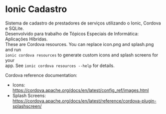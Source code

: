 # Ionic Cadastro
Sistema de cadastro de prestadores de serviços utilizando o Ionic, Cordova e SQLite.  
Desenvolvido para trabalho de Tópicos Especiais de Informática: Aplicações Híbridas.  
These are Cordova resources. You can replace icon.png and splash.png and run  
`ionic cordova resources` to generate custom icons and splash screens for your  
app. See `ionic cordova resources --help` for details.  

Cordova reference documentation:  

- Icons: https://cordova.apache.org/docs/en/latest/config_ref/images.html  
- Splash Screens: https://cordova.apache.org/docs/en/latest/reference/cordova-plugin-splashscreen/  

